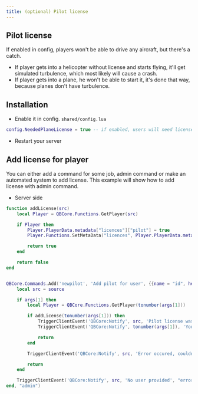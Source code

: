 ```yaml
---
title: (optional) Pilot license
---
```

## Pilot license
If enabled in config, players won't be able to drive any aircraft, but there's a catch.
- If player gets into a helicopter without license and starts flying, it'll get simulated turbulence, which most likely will cause a crash.
- If player gets into a plane, he won't be able to start it, it's done that way, because planes don't have turbulence.

## Installation
- Enable it in config. `shared/config.lua`
```lua
config.NeededPlaneLicense = true -- if enabled, users will need license to drive heli or a plane

```

- Restart your server

## Add license for player
You can either add a command for some job, admin command or make an automated system to add license. This example will show how to add license with admin command.

- Server side
```lua
function addLicense(src)
    local Player = QBCore.Functions.GetPlayer(src)

    if Player then
        Player.PlayerData.metadata["licences"]["pilot"] = true
        Player.Functions.SetMetaData("licences", Player.PlayerData.metadata["licences"])

        return true
    end

    return false
end


QBCore.Commands.Add('newpilot', 'Add pilot for user', {{name = "id", help = Lang:t('info.player_id')}}, false, function(source, args)
	local src = source

	if args[1] then
		local Player = QBCore.Functions.GetPlayer(tonumber(args[1]))

		if addLicense(tonumber(args[1])) then
            TriggerClientEvent('QBCore:Notify', src, 'Pilot license was added!')
            TriggerClientEvent('QBCore:Notify', tonumber(args[1]), 'You\'ve just received pilot license!')

			return
		end

        TriggerClientEvent('QBCore:Notify', src, 'Error occured, couldn\'t add pilot license.', "error")

        return
	end

    TriggerClientEvent('QBCore:Notify', src, 'No user provided', "error")
end, "admin")
```

